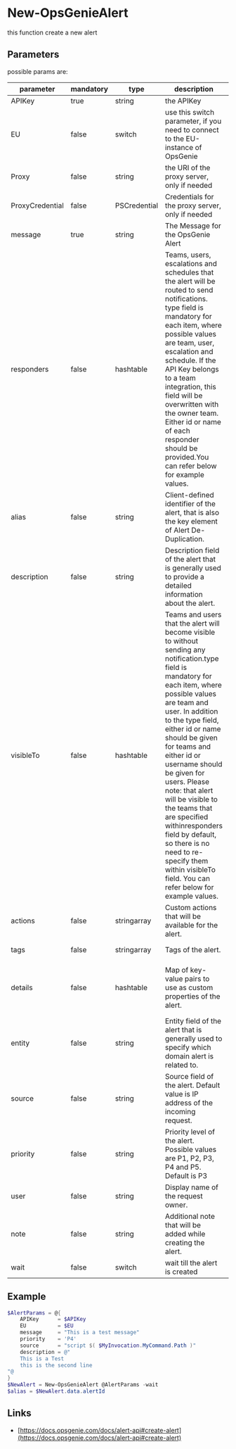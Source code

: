 ﻿# New-OpsGenieAlert

this function create a new alert

## Parameters

possible params are:

parameter | mandatory | type | description | limit
---|---|---|---|---
APIKey | true | string | the APIKey
EU | false | switch | use this switch parameter, if you need to connect to the EU-instance of OpsGenie
Proxy | false | string | the URI of the proxy server, only if needed
ProxyCredential | false | PSCredential | Credentials for the proxy server, only if needed
message | true | string | The Message for the OpsGenie Alert | 130 chars
responders | false | hashtable | Teams, users, escalations and schedules that the alert will be routed to send notifications. type field is mandatory for each item, where possible values are team, user, escalation and schedule. If the API Key belongs to a team integration, this field will be overwritten with the owner team. Either id or name of each responder should be provided.You can refer below for example values.| 50 teams or users in total
alias | false | string | Client-defined identifier of the alert, that is also the key element of Alert De-Duplication.|512 chars
description | false | string | Description field of the alert that is generally used to provide a detailed information about the alert. | 15000 chars
visibleTo | false | hashtable | Teams and users that the alert will become visible to without sending any notification.type field is mandatory for each item, where possible values are team and user. In addition to the type field, either id or name should be given for teams and either id or username should be given for users. Please note: that alert will be visible to the teams that are specified withinresponders field by default, so there is no need to re-specify them within visibleTo field. You can refer below for example values. | 50 teams or users in total
actions|false|stringarray|Custom actions that will be available for the alert.|10x50 chars
tags | false | stringarray | Tags of the alert. | 20x50 chars
details | false | hashtable | Map of key-value pairs to use as custom properties of the alert. | 8000 chars in total after convert to json
entity | false | string | Entity field of the alert that is generally used to specify which domain alert is related to. | 512 chars
source | false | string | Source field of the alert. Default value is IP address of the incoming request. | 100 chars
priority | false | string | Priority level of the alert. Possible values are P1, P2, P3, P4 and P5. Default is P3 |
user | false | string | Display name of the request owner. | 100 chars
note | false | string | Additional note that will be added while creating the alert. | 25000 chars
wait | false | switch | wait till the alert is created |


## Example

```PowerShell
$AlertParams = @{
    APIKey      = $APIKey
    EU          = $EU
    message     = "This is a test message"
    priority    = 'P4'
    source      = "script $( $MyInvocation.MyCommand.Path )"
    description = @"
    This is a Test
    this is the second line
"@
}
$NewAlert = New-OpsGenieAlert @AlertParams -wait
$alias = $NewAlert.data.alertId
```

## Links

- [https://docs.opsgenie.com/docs/alert-api#create-alert](https://docs.opsgenie.com/docs/alert-api#create-alert)